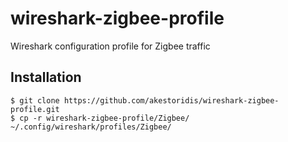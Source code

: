 # wireshark-zigbee-profile

Wireshark configuration profile for Zigbee traffic


## Installation

```
$ git clone https://github.com/akestoridis/wireshark-zigbee-profile.git
$ cp -r wireshark-zigbee-profile/Zigbee/ ~/.config/wireshark/profiles/Zigbee/
```
